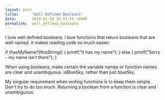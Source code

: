 ```yaml
---
layout: post
title:      "Well Defined Booleans"
date:       2019-01-28 20:53:15 +0000
permalink:  well_defined_booleans
---
```



I love well defined booleans.  I love functions that return booleans that are well named.  It makes reading code so much easier:

if (hasMyName?(thisString)) {
    printf("It has my name");
} else {
    printf("Sorry - my name isn't there");
}

When using booleans, make certain the variable names or function names are clear and unambiguous.  isBlueSky, rather than just blueSky.

My singular requirement when writing functions is to keep them simple.  Don't try to do too much.  Returning a boolean from a function is clear and unambiguous.




